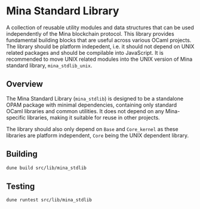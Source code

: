 # Mina Standard Library

A collection of reusable utility modules and data structures that can be used
independently of the Mina blockchain protocol. This library provides
fundamental building blocks that are useful across various OCaml projects.
The library should be platform indepedent, i.e. it should not depend on UNIX
related packages and should be compilable into JavaScript.
It is recommended to move UNIX related modules into the UNIX version of Mina
standard library, `mina_stdlib_unix`.

## Overview

The Mina Standard Library (`mina_stdlib`) is designed to be a standalone OPAM
package with minimal dependencies, containing only standard OCaml libraries and
common utilities. It does not depend on any Mina-specific libraries, making it
suitable for reuse in other projects.

The library should also only depend on `Base` and `Core_kernel` as these
libraries are platform independent, `Core` being the UNIX dependent library.

## Building

```bash
dune build src/lib/mina_stdlib
```

## Testing

```bash
dune runtest src/lib/mina_stdlib
```
